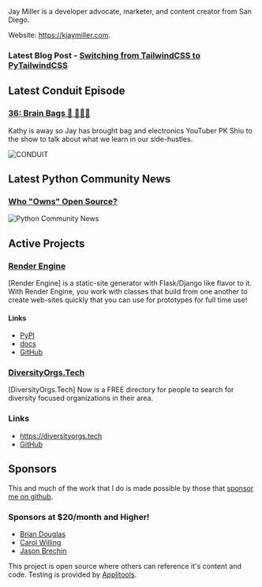 Jay Miller is a developer advocate, marketer, and content creator from San Diego.

Website: <https://kjaymiller.com>.

### Latest Blog Post - [Switching from TailwindCSS to PyTailwindCSS](https://kjaymiller.com/blog/switch-to-pytailwindcss.html)

## Latest Conduit Episode
### [36: Brain Bags 🧠 🎒👜👛](http://relay.fm/conduit/36)
Kathy is away so Jay has brought bag and electronics YouTuber PK Shiu to the show to talk about what we learn in our side-hustles.

![CONDUIT](https://kjaymiller.s3-us-west-2.amazonaws.com/images/conduit_artwork.png)

## Latest Python Community News
### [Who "Owns" Open Source?](https://share.transistor.fm/s/02c71267)
![Python Community News](https://kjaymiller.azureedge.net/media/PCN%20Logo%20V0.16.jpg)

## Active Projects

### [Render Engine](https://render-engine.readthedocs.io)
[Render Engine] is a static-site generator with Flask/Django like flavor to it.
With Render Engine, you work with classes that build from one another to create
web-sites quickly that you can use for prototypes for full time use!

#### Links
- [PyPI](https://pypi.org/project/render-engine)
- [docs](https://render-engine.readthedocs.io)
- [GitHub](https://github.com/kjaymiller/render_engine)

### [DiversityOrgs.Tech](https://diversityorgs.tech)
[DiversityOrgs.Tech] Now is a FREE directory for people to search for diversity focused organizations in their area.

### Links
- <https://diversityorgs.tech>
- [GitHub](https://github.com/kjaymiller/diversity-orgs-tech)

## Sponsors
This and much of the work that I do is made possible by those that [sponsor me
on github](https://github.com/sponsors/kjaymiller).

### Sponsors at $20/month and Higher!
- [Brian Douglas](https://github.com/bdougie)
- [Carol Willing](https://github.com/willingc)
- [Jason Brechin](https://github.com/brechin)


This project is open source where others can reference it's content and code. Testing is provided by [Applitools](https://www.applitools.com/).